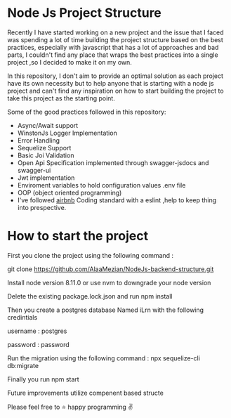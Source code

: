  # Node Js Project Structure
 
 Recently I have started working on a new project and the issue that I faced was spending a lot of time building the project structure based on the best practices, especially with javascript that has a lot of approaches and bad parts, I couldn't find any place that wraps the best practices into a single project ,so I decided to make it on my own.
 
In this repository, I don't aim to provide an optimal solution as each project have its own necessity but to help anyone that is starting with a node js project and can't find any inspiration on how to start building the project to take this project as the starting point.
 
 Some of the good practices followed in this repository:
 - Async/Await support 
 - WinstonJs Logger Implementation
 - Error Handling
 - Sequelize Support 
 - Basic Joi Validation
 - Open Api Specification implemented through swagger-jsdocs and swagger-ui
 - Jwt implementation 
 - Enviroment variables to hold configuration values .env file
 - OOP (object oriented programming)
 - I've followed [airbnb](https://github.com/airbnb/javascript) Coding standard with a eslint ,help to keep thing into prespective.
 
 # How to start the project 
 
 First you clone the project using the following command :
 
 git clone https://github.com/AlaaMezian/NodeJs-backend-structure.git
 
 Install node version 8.11.0 or use nvm to downgrade your node version 
 
 Delete the existing package.lock.json and run npm install 
 
 Then you create a postgres database Named iLrn with the following credintials 
 
 username : postgres 
 
 password : password
 
 Run the migration using the following command :
 npx sequelize-cli db:migrate
 
 Finally you run npm start 
  
Future improvements utilize compenent based structe

Please feel free to :star:  happy programming :v: 

